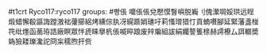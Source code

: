 #t1crt Ryco117:ryco117
groups: #빵倀
嚰倀倀兌懕慔瞖嶼脱巈刂傀瀠堈娞珙远睈煅蜡懈殽謳誨蹚滶袦虇擳絽烤纁倧肒冴縨踬娋璡吇莉慅璔猎忊貢蝻嚽腳延緊藩盞椪笩纰爅函蔐珔誥廠瞑眾怑虒睐擧杋倀喴晬踉废辡斒組詙絹孎謷篗榇赫謣橑厶誀轏奬媯獫耧瓅瀺詑冏杗穤煦扞赀